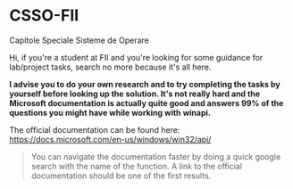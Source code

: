 # CSSO-FII
Capitole Speciale Sisteme de Operare

Hi, if you're a student at FII and you're looking for some guidance 
for lab/project tasks, search no more because it's all here.


**I advise you to do your own research and to try completing the tasks by yourself before looking up the solution. It's not really hard and the Microsoft documentation is actually quite good and answers 99% of the questions you might have while working with winapi.**

The official documentation can be found here: 
https://docs.microsoft.com/en-us/windows/win32/api/

> You can navigate the documentation faster by doing a quick google search with the name of the function. A link to the official documentation should be one of the first results.
